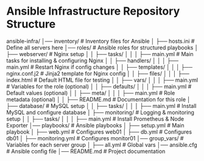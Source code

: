 # Ansible Infrastructure Repository Structure

ansible-infra/
│── inventory/         # Inventory files for Ansible
│   ├── hosts.ini      # Define all servers here
│── roles/             # Ansible roles for structured playbooks
│   ├── webserver/     # Nginx setup
│   │   ├── tasks/
│   │   │   ├── main.yml           # Main tasks for installing & configuring Nginx
│   │   ├── handlers/
│   │   │   ├── main.yml           # Restart Nginx if config changes
│   │   ├── templates/
│   │   │   ├── nginx.conf.j2      # Jinja2 template for Nginx config
│   │   ├── files/
│   │   │   ├── index.html         # Default HTML file for testing
│   │   ├── vars/
│   │   │   ├── main.yml           # Variables for the role (optional)
│   │   ├── defaults/
│   │   │   ├── main.yml           # Default values (optional)
│   │   ├── meta/
│   │   │   ├── main.yml           # Role metadata (optional)
│   │   ├── README.md              # Documentation for this role
│   ├── database/      # MySQL setup
│   │   ├── tasks/
│   │   │   ├── main.yml           # Install MySQL and configure database
│   ├── monitoring/    # Logging & monitoring setup
│   │   ├── tasks/
│   │   │   ├── main.yml           # Install Prometheus & Node Exporter
│── playbooks/         # Ansible playbooks
│   ├── setup.yml      # Main playbook
│   ├── web.yml        # Configures web01
│   ├── db.yml         # Configures db01
│   ├── monitoring.yml # Configures monitor01
│── group_vars/        # Variables for each server group
│   ├── all.yml        # Global vars
│── ansible.cfg        # Ansible config file
│── README.md          # Project documentation
